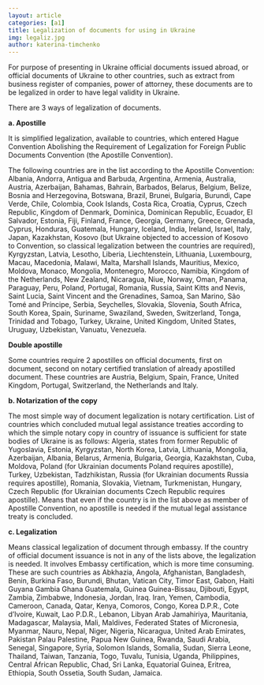 ```yaml
---
layout: article
categories: [a1]
title: Legalization of documents for using in Ukraine
img: legaliz.jpg
author: katerina-timchenko
---
```

For purpose of presenting in Ukraine official documents issued abroad, or official documents of Ukraine to other countries, such as extract from business 
register of companies, power of attorney, these documents are to be legalized in order to have legal validity in Ukraine.

There are 3 ways of legalization of documents.

**a. Apostille**

It is simplified legalization, available to countries, which entered Hague Convention Abolishing the Requirement of Legalization for Foreign Public Documents
 Convention (the Apostille Convention).

The following countries are in the list according to the Apostille Convention: Albania, Andorra, Antigua and Barbuda, Argentina, Armenia, Australia, Austria, 
Azerbaijan, Bahamas, Bahrain, Barbados, Belarus, Belgium, Belize, Bosnia and Herzegovina, Botswana, Brazil, Brunei, Bulgaria, Burundi, Cape Verde, Chile, 
Colombia, Cook Islands, Costa Rica, Croatia, Cyprus, Czech Republic, Kingdom of Denmark, Dominica, Dominican Republic, Ecuador, El Salvador, Estonia, Fiji, 
Finland, France, Georgia, Germany, Greece, Grenada, Cyprus, Honduras, Guatemala, Hungary, Iceland, India, Ireland, Israel, Italy, Japan, Kazakhstan, Kosovo 
(but Ukraine objected to accession of Kosovo to Convention, so classical legalization between the countries are required), Kyrgyzstan, Latvia, Lesotho, 
Liberia, Liechtenstein, Lithuania, Luxembourg, Macau, Macedonia, Malawi, Malta, Marshall Islands, Mauritius, Mexico, Moldova, Monaco, Mongolia, Montenegro,
Morocco, Namibia, Kingdom of the Netherlands, New Zealand, Nicaragua, Niue, Norway, Oman, Panama, Paraguay, Peru, Poland, Portugal, Romania, Russia, 
Saint Kitts and Nevis, Saint Lucia, Saint Vincent and the Grenadines, Samoa, San Marino, São Tomé and Príncipe, Serbia, Seychelles, Slovakia, Slovenia, 
South Africa, South Korea, Spain, Suriname, Swaziland, Sweden, Switzerland, Tonga, Trinidad and Tobago, Turkey, Ukraine, United Kingdom, United States, 
Uruguay, Uzbekistan, Vanuatu, Venezuela.

**Double apostille**

Some countries require 2 apostilles on official documents, first on document, second on notary certified translation of already apostilled document. 
These countries are Austria, Belgium, Spain, France, United Kingdom, Portugal, Switzerland, the Netherlands and Italy.

**b. Notarization of the copy**

The most simple way of document legalization is notary certification. List of countries which concluded mutual legal assistance treaties according to which the simple notary copy in country of issuance is sufficient for state bodies of Ukraine is as follows: Algeria, states from former Republic of Yugoslavia, Estonia, Kyrgyzstan, North Korea, Latvia, Lithuania, Mongolia, Azerbaijan, Albania, Belarus, Armenia, Bulgaria, Georgia, Kazakhstan, Cuba, Moldova, Poland (for Ukrainian documents Poland requires apostille), Turkey, Uzbekistan, Tadzhikistan, Russia (for Ukrainian documents Russia requires apostille), Romania, Slovakia, Vietnam, Turkmenistan, Hungary, Czech Republic (for Ukrainian documents Czech Republic requires apostille). Means that even if the country is in the list above as member of Apostille Convention, no apostille is needed if the mutual legal assistance treaty is concluded.

**c. Legalization**

Means classical legalization of document through embassy. If the country of official document issuance is not in any of the lists above, 
the legalization is needed. It involves Embassy certification, which is more time consuming. These are such countries as Abkhazia, Angola, Afghanistan, 
Bangladesh, Benin, Burkina Faso, Burundi, Bhutan, Vatican City, Timor East, Gabon, Haiti Guyana Gambia Ghana Guatemala, Guinea Guinea-Bissau, 
Djibouti, Egypt, Zambia, Zimbabwe, Indonesia, Jordan, Iraq. Iran, Yemen, Cambodia, Cameroon, Canada, Qatar, Kenya, Comoros, Congo, Korea D.P.R., 
Cote d’Ivoire, Kuwait, Lao P.D.R., Lebanon, Libyan Arab Jamahiriya, Mauritania, Madagascar, Malaysia, Mali, Maldives, Federated States of Micronesia, 
Myanmar, Nauru, Nepal, Niger, Nigeria, Nicaragua, United Arab Emirates, Pakistan Palau Palestine, Papua New Guinea, Rwanda, Saudi Arabia, Senegal, 
Singapore, Syria, Solomon Islands, Somalia, Sudan, Sierra Leone, Thailand, Taiwan, Tanzania, Togo, Tuvalu, Tunisia, Uganda, Philippines, 
Central African Republic, Chad, Sri Lanka, Equatorial Guinea, Eritrea, Ethiopia, South Ossetia, South Sudan, Jamaica.

